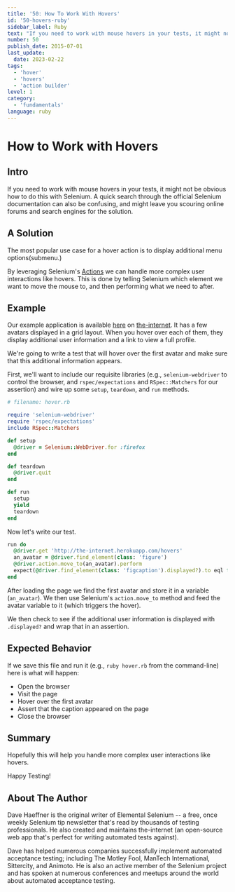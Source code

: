 ```yaml
---
title: '50: How To Work With Hovers'
id: '50-hovers-ruby'
sidebar_label: Ruby 
text: "If you need to work with mouse hovers in your tests, it might not be obvious how to do this with Selenium. A quick search through the official Selenium documentation can also be confusing, and might leave you scouring online forums and search engines for the solution."
number: 50
publish_date: 2015-07-01
last_update:
  date: 2023-02-22
tags:
  - 'hover'
  - 'hovers'
  - 'action builder'
level: 1
category:
  - 'fundamentals'
language: ruby
---
```


# How to Work with Hovers

## Intro

If you need to work with mouse hovers in your tests, it might not be obvious how to do this with Selenium. A quick search through the official Selenium documentation can also be confusing, and might leave you scouring online forums and search engines for the solution.

## A Solution

The most popular use case for a hover action is to display additional menu options(submenu.)

By leveraging Selenium's [Actions](https://seleniumhq.github.io/selenium/docs/api/rb/Selenium/WebDriver/ActionBuilder.html) we can handle more complex user interactions like hovers. This is done by telling Selenium which element we want to move the mouse to, and then performing what we need to after.

## Example

Our example application is available [here](http://the-internet.herokuapp.com/hovers) on [the-internet](http://github.com/tourdedave/the-internet). It has a few avatars displayed in a grid layout. When you hover over each of them, they display additional user information and a link to view a full profile.

We're going to write a test that will hover over the first avatar and make sure that this additional information appears.

First, we'll want to include our requisite libraries (e.g., `selenium-webdriver` to control the browser, and `rspec/expectations` and `RSpec::Matchers` for our assertion) and wire up some `setup`, `teardown`, and `run` methods.

```ruby
# filename: hover.rb

require 'selenium-webdriver'
require 'rspec/expectations'
include RSpec::Matchers

def setup
  @driver = Selenium::WebDriver.for :firefox
end

def teardown
  @driver.quit
end

def run
  setup
  yield
  teardown
end
```

Now let's write our test.

```ruby
run do
  @driver.get 'http://the-internet.herokuapp.com/hovers'
  an_avatar = @driver.find_element(class: 'figure')
  @driver.action.move_to(an_avatar).perform
  expect(@driver.find_element(class: 'figcaption').displayed?).to eql true
end
```

After loading the page we find the first avatar and store it in a variable (`an_avatar`). We then use Selenium's `action.move_to` method and feed the avatar variable to it (which triggers the hover).

We then check to see if the additional user information is displayed with `.displayed?` and wrap that in an assertion.

## Expected Behavior

If we save this file and run it (e.g., `ruby hover.rb` from the command-line) here is what will happen:

+ Open the browser
+ Visit the page
+ Hover over the first avatar
+ Assert that the caption appeared on the page
+ Close the browser


## Summary

Hopefully this will help you handle more complex user interactions like hovers.

Happy Testing!

## About The Author

Dave Haeffner is the original writer of Elemental Selenium -- a free, once weekly Selenium tip newsletter that's read by thousands of testing professionals. He also created and maintains the-internet (an open-source web app that's perfect for writing automated tests against).

Dave has helped numerous companies successfully implement automated acceptance testing; including The Motley Fool, ManTech International, Sittercity, and Animoto. He is also an active member of the Selenium project and has spoken at numerous conferences and meetups around the world about automated acceptance testing.
